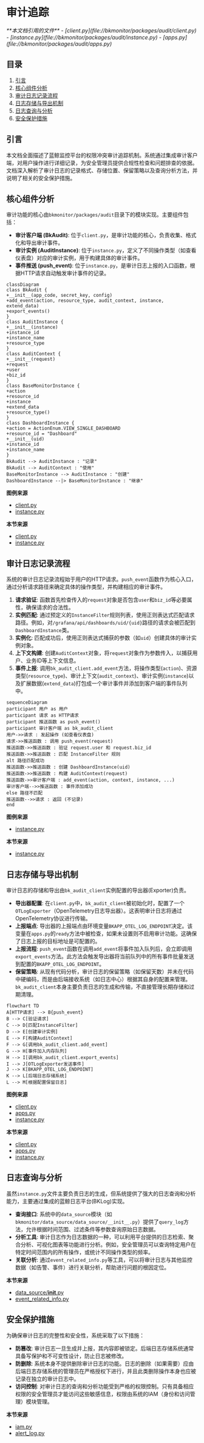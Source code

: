 
# 审计追踪

<cite>
**本文档引用的文件**   
- [client.py](file://bkmonitor/packages/audit/client.py)
- [instance.py](file://bkmonitor/packages/audit/instance.py)
- [apps.py](file://bkmonitor/packages/audit/apps.py)
</cite>

## 目录
1. [引言](#引言)
2. [核心组件分析](#核心组件分析)
3. [审计日志记录流程](#审计日志记录流程)
4. [日志存储与导出机制](#日志存储与导出机制)
5. [日志查询与分析](#日志查询与分析)
6. [安全保护措施](#安全保护措施)

## 引言
本文档全面描述了蓝鲸监控平台的权限冲突审计追踪机制。系统通过集成审计客户端，对用户操作进行详细记录，为安全管理员提供合规性检查和问题排查的依据。文档深入解析了审计日志的记录格式、存储位置、保留策略以及查询分析方法，并说明了相关的安全保护措施。

## 核心组件分析

审计功能的核心由`bkmonitor/packages/audit`目录下的模块实现。主要组件包括：

*   **审计客户端 (BkAudit)**: 位于`client.py`，是审计功能的核心，负责收集、格式化和导出审计事件。
*   **审计实例 (AuditInstance)**: 位于`instance.py`，定义了不同操作类型（如查看仪表盘）对应的审计实例，用于构建具体的审计事件。
*   **事件推送 (push_event)**: 位于`instance.py`，是审计日志上报的入口函数，根据HTTP请求自动触发审计事件的记录。

```mermaid
classDiagram
class BkAudit {
+__init__(app_code, secret_key, config)
+add_event(action, resource_type, audit_context, instance, extend_data)
+export_events()
}
class AuditInstance {
+__init__(instance)
+instance_id
+instance_name
+resource_type
}
class AuditContext {
+__init__(request)
+request
+user
+biz_id
}
class BaseMonitorInstance {
+action
+resource_id
+instance
+extend_data
+resource_type()
}
class DashboardInstance {
+action = ActionEnum.VIEW_SINGLE_DASHBOARD
+resource_id = "Dashboard"
+__init__(uid)
+instance_id
+instance_name
}
BkAudit --> AuditInstance : "记录"
BkAudit --> AuditContext : "使用"
BaseMonitorInstance --> AuditInstance : "创建"
DashboardInstance --|> BaseMonitorInstance : "继承"
```

**图例来源**
- [client.py](file://bkmonitor/packages/audit/client.py#L20-L21)
- [instance.py](file://bkmonitor/packages/audit/instance.py#L10-L48)

**本节来源**
- [client.py](file://bkmonitor/packages/audit/client.py)
- [instance.py](file://bkmonitor/packages/audit/instance.py)

## 审计日志记录流程

系统的审计日志记录流程始于用户的HTTP请求。`push_event`函数作为核心入口，通过分析请求路径来确定具体的操作类型，并构建相应的审计事件。

1.  **请求验证**: 函数首先检查传入的`request`对象是否包含`user`和`biz_id`等必要属性，确保请求的合法性。
2.  **实例匹配**: 通过预定义的`InstanceFilter`规则列表，使用正则表达式匹配请求路径。例如，对`/grafana/api/dashboards/uid/{uid}`路径的请求会被匹配到`DashboardInstance`类。
3.  **实例化**: 匹配成功后，使用正则表达式捕获的参数（如`uid`）创建具体的审计实例对象。
4.  **上下文构建**: 创建`AuditContext`对象，将`request`对象作为参数传入，以捕获用户、业务ID等上下文信息。
5.  **事件上报**: 调用`bk_audit_client.add_event`方法，将操作类型(`action`)、资源类型(`resource_type`)、审计上下文(`audit_context`)、审计实例(`instance`)以及扩展数据(`extend_data`)打包成一个审计事件并添加到客户端的事件队列中。

```mermaid
sequenceDiagram
participant 用户 as 用户
participant 请求 as HTTP请求
participant 推送函数 as push_event()
participant 审计客户端 as bk_audit_client
用户->>请求 : 发起操作 (如查看仪表盘)
请求->>推送函数 : 调用 push_event(request)
推送函数->>推送函数 : 验证 request.user 和 request.biz_id
推送函数->>推送函数 : 匹配 InstanceFilter 规则
alt 路径匹配成功
推送函数->>推送函数 : 创建 DashboardInstance(uid)
推送函数->>推送函数 : 构建 AuditContext(request)
推送函数->>审计客户端 : add_event(action, context, instance, ...)
审计客户端-->>推送函数 : 事件添加成功
else 路径不匹配
推送函数-->>请求 : 返回 (不记录)
end
```

**图例来源**
- [instance.py](file://bkmonitor/packages/audit/instance.py#L50-L108)

**本节来源**
- [instance.py](file://bkmonitor/packages/audit/instance.py#L50-L108)

## 日志存储与导出机制

审计日志的存储和导出由`bk_audit_client`实例配置的导出器(Exporter)负责。

*   **导出器配置**: 在`client.py`中，`bk_audit_client`被初始化时，配置了一个`OTLogExporter`（OpenTelemetry日志导出器）。这表明审计日志将通过OpenTelemetry协议进行传输。
*   **上报端点**: 导出器的上报端点由环境变量`BKAPP_OTEL_LOG_ENDPOINT`决定。该变量在`apps.py`的`ready`方法中被检查，如果未设置则不启用审计功能。这确保了日志上报的目标地址是可配置的。
*   **上报流程**: `push_event`函数在调用`add_event`将事件加入队列后，会立即调用`export_events`方法。此方法会触发导出器将当前队列中的所有事件批量发送到配置的`BKAPP_OTEL_LOG_ENDPOINT`。
*   **保留策略**: 从现有代码分析，审计日志的保留策略（如保留天数）并未在代码中硬编码，而是由后端接收系统（如日志中心）根据其自身的配置来管理。`bk_audit_client`本身主要负责日志的生成和传输，不直接管理长期存储和过期清理。

```mermaid
flowchart TD
A[HTTP请求] --> B{push_event}
B --> C[验证请求]
C --> D[匹配InstanceFilter]
D --> E[创建审计实例]
E --> F[构建AuditContext]
F --> G[调用bk_audit_client.add_event]
G --> H[事件加入内存队列]
H --> I[调用bk_audit_client.export_events]
I --> J[OTLogExporter发送事件]
J --> K[BKAPP_OTEL_LOG_ENDPOINT]
K --> L[后端日志存储系统]
L --> M[根据配置保留日志]
```

**图例来源**
- [client.py](file://bkmonitor/packages/audit/client.py#L20-L21)
- [apps.py](file://bkmonitor/packages/audit/apps.py#L20-L26)
- [instance.py](file://bkmonitor/packages/audit/instance.py#L101)

**本节来源**
- [client.py](file://bkmonitor/packages/audit/client.py)
- [apps.py](file://bkmonitor/packages/audit/apps.py)
- [instance.py](file://bkmonitor/packages/audit/instance.py)

## 日志查询与分析

虽然`instance.py`文件主要负责日志的生成，但系统提供了强大的日志查询和分析能力，主要通过集成的蓝鲸日志平台(BKLog)实现。

*   **查询接口**: 系统中的`data_source`模块（如`bkmonitor/data_source/data_source/__init__.py`）提供了`query_log`方法，允许根据时间范围、过滤条件等参数查询原始日志数据。
*   **分析工具**: 审计日志作为日志数据的一种，可以利用平台提供的日志检索、聚合分析、可视化图表等功能进行分析。例如，安全管理员可以查询特定用户在特定时间范围内的所有操作，或统计不同操作类型的频率。
*   **关联分析**: 通过`event_related_info.py`等工具，可以将审计日志与其他监控数据（如告警、事件）进行关联分析，帮助进行问题的根因定位。

**本节来源**
- [data_source/__init__.py](file://bkmonitor/data_source/data_source/__init__.py#L1708-L1746)
- [event_related_info.py](file://bkmonitor/utils/event_related_info.py)

## 安全保护措施

为确保审计日志的完整性和安全性，系统采取了以下措施：

*   **防篡改**: 审计日志一旦生成并上报，其内容即被锁定。后端日志存储系统通常具备写保护和不可变性设计，防止日志被修改。
*   **防删除**: 系统本身不提供删除审计日志的功能。日志的删除（如果需要）应由后端日志存储系统的管理员在严格授权下进行，并且此类删除操作本身也应被记录在独立的审计日志中。
*   **访问控制**: 对审计日志的查询和分析功能受到严格的权限控制。只有具备相应权限的安全管理员才能访问这些敏感信息，权限由系统的IAM（身份和访问管理）模块管理。

**本节来源**
- [iam.py](file://bkmonitor/iam/permission.py)
- [alert_log.py](file://packages/fta_web/alert/handlers/alert_log.py)